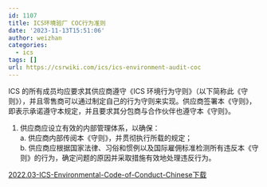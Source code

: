 ```yaml
---
id: 1107
title: ICS环境验厂 COC行为准则
date: '2023-11-13T15:51:06'
author: weizhan
categories:
  - ics
tags: []
url: https://csrwiki.com/ics/ics-environment-audit-coc
---
```


ICS 的所有成员均应要求其供应商遵守《ICS 环境行为守则》（以下简称此《守则》），并且零售商可以通过制定自己的行为守则来实现。供应商签署本《守则》，即表示承诺遵守本规定，并且要求其分包商与合作伙伴也遵守本《守则》。

1. 供应商应设立有效的内部管理体系，以确保：\
   a. 供应商内部传阅本《守则》，并贯彻执行所载的规定；\
   b. 供应商应根据国家法律、习俗和惯例以及国际雇佣标准检测所有违反本《守则》的行为，确定问题的原因并采取措施有效地处理违反行为。

[2022.03-ICS-Environmental-Code-of-Conduct-Chinese](https://csrwiki.com/wp-content/uploads/2023/11/2022.03-ICS-Environmental-Code-of-Conduct-Chinese.pdf)[下载](https://csrwiki.com/wp-content/uploads/2023/11/2022.03-ICS-Environmental-Code-of-Conduct-Chinese.pdf)
